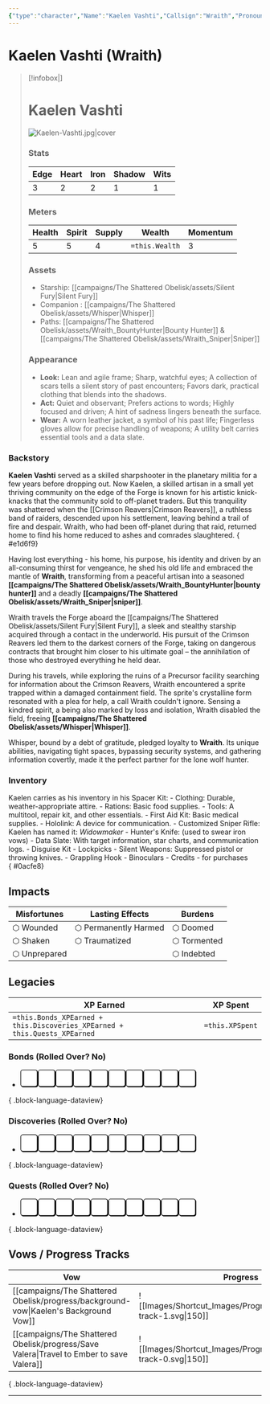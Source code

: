 ```yaml
---
{"type":"character","Name":"Kaelen Vashti","Callsign":"Wraith","Pronouns":"he/him","Edge":3,"Heart":2,"Iron":2,"Shadow":1,"Wits":1,"Health":5,"Spirit":5,"Supply":4,"Momentum":3,"Wealth":0,"Wounded":"⬡","Shaken":"⬡","Unprepared":"⬡","Harmed":"⬡","Traumatized":"⬡","Doomed":"⬡","Tormented":"⬡","Indebted":"⬡","XPSpent":0,"Bonds_Progress":0,"Bonds_TrackImage":"[[progress-track-0.svg]]","Bonds_XPEarned":0,"Discoveries_Progress":0,"Discoveries_TrackImage":"[[progress-track-0.svg]]","Discoveries_XPEarned":0,"Quests_Progress":0,"Quests_TrackImage":"[[progress-track-0.svg]]","Quests_XPEarned":0,"aliases":["Kaelen Vashti","Kaelen","Wraith"],"campaign":"The Shattered Obelisk","dg-publish":true,"dg-path":"Campaigns/The Shattered Obelisk/people/Wraith.md","cssclasses":["starforged","player"],"permalink":"/campaigns/the-shattered-obelisk/people/wraith/","contentClasses":"starforged player","dgPassFrontmatter":true,"noteIcon":""}
---
```


# Kaelen Vashti (Wraith)


> [!infobox|]
> # Kaelen Vashti
> ![Kaelen-Vashti.jpg|cover](/img/user/campaigns/The%20Shattered%20Obelisk/images/Kaelen-Vashti.jpg)
> ### Stats
>| Edge         | Heart         | Iron         | Shadow         | Wits         |
>| ------------ | ------------- | ------------ | -------------- | ------------ |
>| 3 | 2 | 2 | 1 | 1 |
> ### Meters
> | Health | Spirit | Supply | Wealth | Momentum |
> | --- | --- | --- | --- | --- |
> | 5 | 5 | 4 | `=this.Wealth` | 3 |
> ### Assets
> - Starship: [[campaigns/The Shattered Obelisk/assets/Silent Fury\|Silent Fury]]
> - Companion : [[campaigns/The Shattered Obelisk/assets/Whisper\|Whisper]]
> - Paths: [[campaigns/The Shattered Obelisk/assets/Wraith_BountyHunter\|Bounty Hunter]] & [[campaigns/The Shattered Obelisk/assets/Wraith_Sniper\|Sniper]]
> ### Appearance
> - **Look:** Lean and agile frame; Sharp, watchful eyes; A collection of scars tells a silent story of past encounters; Favors dark, practical clothing that blends into the shadows.
>- **Act:** Quiet and observant; Prefers actions to words; Highly focused and driven; A hint of sadness lingers beneath the surface.
> - **Wear:** A worn leather jacket, a symbol of his past life; Fingerless gloves allow for precise handling of weapons; A utility belt carries essential tools and a data slate.

### Backstory

**Kaelen  Vashti** served as a skilled sharpshooter in the planetary militia for a few years before dropping out. Now Kaelen, a skilled artisan in a small yet thriving community on the edge of the Forge is known for his artistic knick-knacks that the community sold to off-planet traders. But this tranquility was shattered when the [[Crimson Reavers\|Crimson Reavers]], a ruthless band of raiders, descended upon his settlement, leaving behind a trail of fire and despair. Wraith, who had been off-planet during that raid, returned home to find his home reduced to ashes and comrades slaughtered.
{ #e1d6f9}


Having lost everything - his home, his purpose, his identity and driven by an all-consuming thirst for vengeance, he shed his old life and embraced the mantle of **Wraith**, transforming from a peaceful artisan into a seasoned **[[campaigns/The Shattered Obelisk/assets/Wraith_BountyHunter\|bounty hunter]]** and a deadly **[[campaigns/The Shattered Obelisk/assets/Wraith_Sniper\|sniper]]**. 

Wraith travels the Forge aboard the [[campaigns/The Shattered Obelisk/assets/Silent Fury\|Silent Fury]], a sleek and stealthy starship acquired through a contact in the underworld. His pursuit of the Crimson Reavers led them to the darkest corners of the Forge, taking on dangerous contracts that brought him closer to his ultimate goal – the annihilation of those who destroyed everything he held dear.

During his travels, while exploring the ruins of a Precursor facility searching for information about the Crimson Reavers, Wraith encountered a sprite trapped within a damaged containment field. The sprite's crystalline form resonated with a plea for help, a call Wraith couldn't ignore. Sensing a kindred spirit, a being also marked by loss and isolation, Wraith disabled the field, freeing **[[campaigns/The Shattered Obelisk/assets/Whisper\|Whisper]]**.

Whisper, bound by a debt of gratitude, pledged loyalty to **Wraith**. Its unique abilities, navigating tight spaces, bypassing security systems, and gathering information covertly, made it the perfect partner for the lone wolf hunter.

### Inventory

Kaelen carries as his inventory in his Spacer Kit:
	- Clothing: Durable, weather-appropriate attire.
	- Rations: Basic food supplies.
	- Tools: A multitool, repair kit, and other essentials.
	- First Aid Kit: Basic medical supplies.
	- Hololink: A device for communication. 
	- Customized Sniper Rifle: Kaelen has named it: *Widowmaker*
	- Hunter's Knife: (used to swear iron vows)
	- Data Slate: With target information, star charts, and communication logs.
	- Disguise Kit 
	- Lockpicks 
	- Silent Weapons: Suppressed pistol or throwing knives.
	- Grappling Hook
	- Binoculars
	- Credits - for purchases   
{ #0acfe8}



## Impacts
| Misfortunes | Lasting Effects | Burdens |
| --- | --- | --- |
| ⬡ Wounded | ⬡ Permanently Harmed | ⬡ Doomed |
| ⬡ Shaken | ⬡ Traumatized | ⬡ Tormented |
| ⬡ Unprepared |  | ⬡ Indebted |

## Legacies
| XP Earned | XP Spent |
| --- | --- |
| `=this.Bonds_XPEarned + this.Discoveries_XPEarned + this.Quests_XPEarned` | `=this.XPSpent` |

### Bonds (Rolled Over? No)
- <?xml version="1.0" encoding="UTF-8" standalone="no"?><!DOCTYPE svg PUBLIC "-//W3C//DTD SVG 1.1//EN" "http://www.w3.org/Graphics/SVG/1.1/DTD/svg11.dtd"><svg xmlns="http://www.w3.org/2000/svg" xmlns:xlink="http://www.w3.org/1999/xlink" xmlns:serif="http://www.serif.com/" width="350" height="100%" viewBox="0 0 5542 555" version="1.1" xml:space="preserve" style="fill-rule:evenodd;clip-rule:evenodd;"><g id="Box-0-A"><path d="M89.743,28.114c-33.663,-0 -60.937,27.274 -60.937,60.937l-0,394.897c-0,33.663 27.274,60.955 60.937,60.955l394.896,-0c33.663,-0 60.955,-27.292 60.955,-60.955l0,-394.897c0,-33.663 -27.292,-60.937 -60.955,-60.937l-394.896,-0Z" style="fill-rule:nonzero;stroke:#000;stroke-width:17.36px;"/><path d="M69.618,8.681c-33.663,-0 -60.937,27.274 -60.937,60.937l-0,394.896c-0,33.663 27.274,60.955 60.937,60.955l394.896,0c33.663,0 60.955,-27.292 60.955,-60.955l0,-394.896c0,-33.663 -27.292,-60.937 -60.955,-60.937l-394.896,-0Z" style="fill:#fff;fill-rule:nonzero;stroke:#000;stroke-width:17.36px;"/></g><g id="Box-0-B"><path d="M643.979,28.114c-33.663,-0 -60.937,27.274 -60.937,60.937l-0,394.897c-0,33.663 27.274,60.955 60.937,60.955l394.896,-0c33.664,-0 60.955,-27.292 60.955,-60.955l0,-394.897c0,-33.663 -27.291,-60.937 -60.955,-60.937l-394.896,-0Z" style="fill-rule:nonzero;stroke:#000;stroke-width:17.36px;"/><path d="M623.854,8.681c-33.663,-0 -60.937,27.274 -60.937,60.937l-0,394.896c-0,33.663 27.274,60.955 60.937,60.955l394.896,0c33.664,0 60.955,-27.292 60.955,-60.955l0,-394.896c0,-33.663 -27.291,-60.937 -60.955,-60.937l-394.896,-0Z" style="fill:#fff;fill-rule:nonzero;stroke:#000;stroke-width:17.36px;"/></g><g id="Box-0-C"><path d="M1198.15,28.114c-33.663,-0 -60.938,27.274 -60.938,60.937l0,394.897c0,33.663 27.275,60.955 60.938,60.955l394.896,-0c33.663,-0 60.955,-27.292 60.955,-60.955l-0,-394.897c-0,-33.663 -27.292,-60.937 -60.955,-60.937l-394.896,-0Z" style="fill-rule:nonzero;stroke:#000;stroke-width:17.36px;"/><path d="M1178.02,8.681c-33.663,-0 -60.938,27.274 -60.938,60.937l0,394.896c0,33.663 27.275,60.955 60.938,60.955l394.896,0c33.663,0 60.955,-27.292 60.955,-60.955l-0,-394.896c-0,-33.663 -27.292,-60.937 -60.955,-60.937l-394.896,-0Z" style="fill:#fff;fill-rule:nonzero;stroke:#000;stroke-width:17.36px;"/></g><g id="Box-0-D"><path d="M1752.31,28.114c-33.664,-0 -60.938,27.274 -60.938,60.937l0,394.897c0,33.663 27.274,60.955 60.938,60.955l394.896,-0c33.663,-0 60.955,-27.292 60.955,-60.955l-0,-394.897c-0,-33.663 -27.292,-60.937 -60.955,-60.937l-394.896,-0Z" style="fill-rule:nonzero;stroke:#000;stroke-width:17.36px;"/><path d="M1732.19,8.681c-33.664,-0 -60.938,27.274 -60.938,60.937l0,394.896c0,33.663 27.274,60.955 60.938,60.955l394.896,0c33.663,0 60.955,-27.292 60.955,-60.955l-0,-394.896c-0,-33.663 -27.292,-60.937 -60.955,-60.937l-394.896,-0Z" style="fill:#fff;fill-rule:nonzero;stroke:#000;stroke-width:17.36px;"/></g><g id="Box-0-E"><path d="M2306.48,28.114c-33.663,-0 -60.937,27.274 -60.937,60.937l-0,394.897c-0,33.663 27.274,60.955 60.937,60.955l394.896,-0c33.664,-0 60.955,-27.292 60.955,-60.955l0,-394.897c0,-33.663 -27.291,-60.937 -60.955,-60.937l-394.896,-0Z" style="fill-rule:nonzero;stroke:#000;stroke-width:17.36px;"/><path d="M2286.35,8.681c-33.663,-0 -60.937,27.274 -60.937,60.937l-0,394.896c-0,33.663 27.274,60.955 60.937,60.955l394.896,0c33.664,0 60.955,-27.292 60.955,-60.955l0,-394.896c0,-33.663 -27.291,-60.937 -60.955,-60.937l-394.896,-0Z" style="fill:#fff;fill-rule:nonzero;stroke:#000;stroke-width:17.36px;"/></g><g id="Box-0-F"><path d="M2860.65,28.114c-33.663,-0 -60.938,27.274 -60.938,60.937l0,394.897c0,33.663 27.275,60.955 60.938,60.955l394.896,-0c33.663,-0 60.955,-27.292 60.955,-60.955l-0,-394.897c-0,-33.663 -27.292,-60.937 -60.955,-60.937l-394.896,-0Z" style="fill-rule:nonzero;stroke:#000;stroke-width:17.36px;"/><path d="M2840.52,8.681c-33.663,-0 -60.938,27.274 -60.938,60.937l0,394.896c0,33.663 27.275,60.955 60.938,60.955l394.896,0c33.663,0 60.955,-27.292 60.955,-60.955l-0,-394.896c-0,-33.663 -27.292,-60.937 -60.955,-60.937l-394.896,-0Z" style="fill:#fff;fill-rule:nonzero;stroke:#000;stroke-width:17.36px;"/></g><g id="Box-0-G"><path d="M3414.81,28.114c-33.664,-0 -60.938,27.274 -60.938,60.937l0,394.897c0,33.663 27.274,60.955 60.938,60.955l394.896,-0c33.663,-0 60.955,-27.292 60.955,-60.955l-0,-394.897c-0,-33.663 -27.292,-60.937 -60.955,-60.937l-394.896,-0Z" style="fill-rule:nonzero;stroke:#000;stroke-width:17.36px;"/><path d="M3394.69,8.681c-33.664,-0 -60.938,27.274 -60.938,60.937l0,394.896c0,33.663 27.274,60.955 60.938,60.955l394.896,0c33.663,0 60.955,-27.292 60.955,-60.955l-0,-394.896c-0,-33.663 -27.292,-60.937 -60.955,-60.937l-394.896,-0Z" style="fill:#fff;fill-rule:nonzero;stroke:#000;stroke-width:17.36px;"/></g><g id="Box-0-H"><path d="M3968.98,28.114c-33.663,-0 -60.937,27.274 -60.937,60.937l-0,394.897c-0,33.663 27.274,60.955 60.937,60.955l394.896,-0c33.664,-0 60.955,-27.292 60.955,-60.955l0,-394.897c0,-33.663 -27.291,-60.937 -60.955,-60.937l-394.896,-0Z" style="fill-rule:nonzero;stroke:#000;stroke-width:17.36px;"/><path d="M3948.85,8.681c-33.663,-0 -60.937,27.274 -60.937,60.937l-0,394.896c-0,33.663 27.274,60.955 60.937,60.955l394.896,0c33.664,0 60.955,-27.292 60.955,-60.955l0,-394.896c0,-33.663 -27.291,-60.937 -60.955,-60.937l-394.896,-0Z" style="fill:#fff;fill-rule:nonzero;stroke:#000;stroke-width:17.36px;"/></g><g id="Box-0-I"><path d="M4523.15,28.114c-33.663,-0 -60.938,27.274 -60.938,60.937l0,394.897c0,33.663 27.275,60.955 60.938,60.955l394.896,-0c33.663,-0 60.955,-27.292 60.955,-60.955l-0,-394.897c-0,-33.663 -27.292,-60.937 -60.955,-60.937l-394.896,-0Z" style="fill-rule:nonzero;stroke:#000;stroke-width:17.36px;"/><path d="M4503.02,8.681c-33.663,-0 -60.938,27.274 -60.938,60.937l0,394.896c0,33.663 27.275,60.955 60.938,60.955l394.896,0c33.663,0 60.955,-27.292 60.955,-60.955l-0,-394.896c-0,-33.663 -27.292,-60.937 -60.955,-60.937l-394.896,-0Z" style="fill:#fff;fill-rule:nonzero;stroke:#000;stroke-width:17.36px;"/></g><g id="Box-0-J"><path d="M5077.31,28.114c-33.664,-0 -60.938,27.274 -60.938,60.937l0,394.897c0,33.663 27.274,60.955 60.938,60.955l394.896,-0c33.663,-0 60.955,-27.292 60.955,-60.955l-0,-394.897c-0,-33.663 -27.292,-60.937 -60.955,-60.937l-394.896,-0Z" style="fill-rule:nonzero;stroke:#000;stroke-width:17.36px;"/><path d="M5057.19,8.681c-33.664,-0 -60.938,27.274 -60.938,60.937l0,394.896c0,33.663 27.274,60.955 60.938,60.955l394.896,0c33.663,0 60.955,-27.292 60.955,-60.955l-0,-394.896c-0,-33.663 -27.292,-60.937 -60.955,-60.937l-394.896,-0Z" style="fill:#fff;fill-rule:nonzero;stroke:#000;stroke-width:17.36px;"/></g></svg>

{ .block-language-dataview}
### Discoveries (Rolled Over? No)
- <?xml version="1.0" encoding="UTF-8" standalone="no"?><!DOCTYPE svg PUBLIC "-//W3C//DTD SVG 1.1//EN" "http://www.w3.org/Graphics/SVG/1.1/DTD/svg11.dtd"><svg xmlns="http://www.w3.org/2000/svg" xmlns:xlink="http://www.w3.org/1999/xlink" xmlns:serif="http://www.serif.com/" width="350" height="100%" viewBox="0 0 5542 555" version="1.1" xml:space="preserve" style="fill-rule:evenodd;clip-rule:evenodd;"><g id="Box-0-A"><path d="M89.743,28.114c-33.663,-0 -60.937,27.274 -60.937,60.937l-0,394.897c-0,33.663 27.274,60.955 60.937,60.955l394.896,-0c33.663,-0 60.955,-27.292 60.955,-60.955l0,-394.897c0,-33.663 -27.292,-60.937 -60.955,-60.937l-394.896,-0Z" style="fill-rule:nonzero;stroke:#000;stroke-width:17.36px;"/><path d="M69.618,8.681c-33.663,-0 -60.937,27.274 -60.937,60.937l-0,394.896c-0,33.663 27.274,60.955 60.937,60.955l394.896,0c33.663,0 60.955,-27.292 60.955,-60.955l0,-394.896c0,-33.663 -27.292,-60.937 -60.955,-60.937l-394.896,-0Z" style="fill:#fff;fill-rule:nonzero;stroke:#000;stroke-width:17.36px;"/></g><g id="Box-0-B"><path d="M643.979,28.114c-33.663,-0 -60.937,27.274 -60.937,60.937l-0,394.897c-0,33.663 27.274,60.955 60.937,60.955l394.896,-0c33.664,-0 60.955,-27.292 60.955,-60.955l0,-394.897c0,-33.663 -27.291,-60.937 -60.955,-60.937l-394.896,-0Z" style="fill-rule:nonzero;stroke:#000;stroke-width:17.36px;"/><path d="M623.854,8.681c-33.663,-0 -60.937,27.274 -60.937,60.937l-0,394.896c-0,33.663 27.274,60.955 60.937,60.955l394.896,0c33.664,0 60.955,-27.292 60.955,-60.955l0,-394.896c0,-33.663 -27.291,-60.937 -60.955,-60.937l-394.896,-0Z" style="fill:#fff;fill-rule:nonzero;stroke:#000;stroke-width:17.36px;"/></g><g id="Box-0-C"><path d="M1198.15,28.114c-33.663,-0 -60.938,27.274 -60.938,60.937l0,394.897c0,33.663 27.275,60.955 60.938,60.955l394.896,-0c33.663,-0 60.955,-27.292 60.955,-60.955l-0,-394.897c-0,-33.663 -27.292,-60.937 -60.955,-60.937l-394.896,-0Z" style="fill-rule:nonzero;stroke:#000;stroke-width:17.36px;"/><path d="M1178.02,8.681c-33.663,-0 -60.938,27.274 -60.938,60.937l0,394.896c0,33.663 27.275,60.955 60.938,60.955l394.896,0c33.663,0 60.955,-27.292 60.955,-60.955l-0,-394.896c-0,-33.663 -27.292,-60.937 -60.955,-60.937l-394.896,-0Z" style="fill:#fff;fill-rule:nonzero;stroke:#000;stroke-width:17.36px;"/></g><g id="Box-0-D"><path d="M1752.31,28.114c-33.664,-0 -60.938,27.274 -60.938,60.937l0,394.897c0,33.663 27.274,60.955 60.938,60.955l394.896,-0c33.663,-0 60.955,-27.292 60.955,-60.955l-0,-394.897c-0,-33.663 -27.292,-60.937 -60.955,-60.937l-394.896,-0Z" style="fill-rule:nonzero;stroke:#000;stroke-width:17.36px;"/><path d="M1732.19,8.681c-33.664,-0 -60.938,27.274 -60.938,60.937l0,394.896c0,33.663 27.274,60.955 60.938,60.955l394.896,0c33.663,0 60.955,-27.292 60.955,-60.955l-0,-394.896c-0,-33.663 -27.292,-60.937 -60.955,-60.937l-394.896,-0Z" style="fill:#fff;fill-rule:nonzero;stroke:#000;stroke-width:17.36px;"/></g><g id="Box-0-E"><path d="M2306.48,28.114c-33.663,-0 -60.937,27.274 -60.937,60.937l-0,394.897c-0,33.663 27.274,60.955 60.937,60.955l394.896,-0c33.664,-0 60.955,-27.292 60.955,-60.955l0,-394.897c0,-33.663 -27.291,-60.937 -60.955,-60.937l-394.896,-0Z" style="fill-rule:nonzero;stroke:#000;stroke-width:17.36px;"/><path d="M2286.35,8.681c-33.663,-0 -60.937,27.274 -60.937,60.937l-0,394.896c-0,33.663 27.274,60.955 60.937,60.955l394.896,0c33.664,0 60.955,-27.292 60.955,-60.955l0,-394.896c0,-33.663 -27.291,-60.937 -60.955,-60.937l-394.896,-0Z" style="fill:#fff;fill-rule:nonzero;stroke:#000;stroke-width:17.36px;"/></g><g id="Box-0-F"><path d="M2860.65,28.114c-33.663,-0 -60.938,27.274 -60.938,60.937l0,394.897c0,33.663 27.275,60.955 60.938,60.955l394.896,-0c33.663,-0 60.955,-27.292 60.955,-60.955l-0,-394.897c-0,-33.663 -27.292,-60.937 -60.955,-60.937l-394.896,-0Z" style="fill-rule:nonzero;stroke:#000;stroke-width:17.36px;"/><path d="M2840.52,8.681c-33.663,-0 -60.938,27.274 -60.938,60.937l0,394.896c0,33.663 27.275,60.955 60.938,60.955l394.896,0c33.663,0 60.955,-27.292 60.955,-60.955l-0,-394.896c-0,-33.663 -27.292,-60.937 -60.955,-60.937l-394.896,-0Z" style="fill:#fff;fill-rule:nonzero;stroke:#000;stroke-width:17.36px;"/></g><g id="Box-0-G"><path d="M3414.81,28.114c-33.664,-0 -60.938,27.274 -60.938,60.937l0,394.897c0,33.663 27.274,60.955 60.938,60.955l394.896,-0c33.663,-0 60.955,-27.292 60.955,-60.955l-0,-394.897c-0,-33.663 -27.292,-60.937 -60.955,-60.937l-394.896,-0Z" style="fill-rule:nonzero;stroke:#000;stroke-width:17.36px;"/><path d="M3394.69,8.681c-33.664,-0 -60.938,27.274 -60.938,60.937l0,394.896c0,33.663 27.274,60.955 60.938,60.955l394.896,0c33.663,0 60.955,-27.292 60.955,-60.955l-0,-394.896c-0,-33.663 -27.292,-60.937 -60.955,-60.937l-394.896,-0Z" style="fill:#fff;fill-rule:nonzero;stroke:#000;stroke-width:17.36px;"/></g><g id="Box-0-H"><path d="M3968.98,28.114c-33.663,-0 -60.937,27.274 -60.937,60.937l-0,394.897c-0,33.663 27.274,60.955 60.937,60.955l394.896,-0c33.664,-0 60.955,-27.292 60.955,-60.955l0,-394.897c0,-33.663 -27.291,-60.937 -60.955,-60.937l-394.896,-0Z" style="fill-rule:nonzero;stroke:#000;stroke-width:17.36px;"/><path d="M3948.85,8.681c-33.663,-0 -60.937,27.274 -60.937,60.937l-0,394.896c-0,33.663 27.274,60.955 60.937,60.955l394.896,0c33.664,0 60.955,-27.292 60.955,-60.955l0,-394.896c0,-33.663 -27.291,-60.937 -60.955,-60.937l-394.896,-0Z" style="fill:#fff;fill-rule:nonzero;stroke:#000;stroke-width:17.36px;"/></g><g id="Box-0-I"><path d="M4523.15,28.114c-33.663,-0 -60.938,27.274 -60.938,60.937l0,394.897c0,33.663 27.275,60.955 60.938,60.955l394.896,-0c33.663,-0 60.955,-27.292 60.955,-60.955l-0,-394.897c-0,-33.663 -27.292,-60.937 -60.955,-60.937l-394.896,-0Z" style="fill-rule:nonzero;stroke:#000;stroke-width:17.36px;"/><path d="M4503.02,8.681c-33.663,-0 -60.938,27.274 -60.938,60.937l0,394.896c0,33.663 27.275,60.955 60.938,60.955l394.896,0c33.663,0 60.955,-27.292 60.955,-60.955l-0,-394.896c-0,-33.663 -27.292,-60.937 -60.955,-60.937l-394.896,-0Z" style="fill:#fff;fill-rule:nonzero;stroke:#000;stroke-width:17.36px;"/></g><g id="Box-0-J"><path d="M5077.31,28.114c-33.664,-0 -60.938,27.274 -60.938,60.937l0,394.897c0,33.663 27.274,60.955 60.938,60.955l394.896,-0c33.663,-0 60.955,-27.292 60.955,-60.955l-0,-394.897c-0,-33.663 -27.292,-60.937 -60.955,-60.937l-394.896,-0Z" style="fill-rule:nonzero;stroke:#000;stroke-width:17.36px;"/><path d="M5057.19,8.681c-33.664,-0 -60.938,27.274 -60.938,60.937l0,394.896c0,33.663 27.274,60.955 60.938,60.955l394.896,0c33.663,0 60.955,-27.292 60.955,-60.955l-0,-394.896c-0,-33.663 -27.292,-60.937 -60.955,-60.937l-394.896,-0Z" style="fill:#fff;fill-rule:nonzero;stroke:#000;stroke-width:17.36px;"/></g></svg>

{ .block-language-dataview}
### Quests (Rolled Over? No)
- <?xml version="1.0" encoding="UTF-8" standalone="no"?><!DOCTYPE svg PUBLIC "-//W3C//DTD SVG 1.1//EN" "http://www.w3.org/Graphics/SVG/1.1/DTD/svg11.dtd"><svg xmlns="http://www.w3.org/2000/svg" xmlns:xlink="http://www.w3.org/1999/xlink" xmlns:serif="http://www.serif.com/" width="350" height="100%" viewBox="0 0 5542 555" version="1.1" xml:space="preserve" style="fill-rule:evenodd;clip-rule:evenodd;"><g id="Box-0-A"><path d="M89.743,28.114c-33.663,-0 -60.937,27.274 -60.937,60.937l-0,394.897c-0,33.663 27.274,60.955 60.937,60.955l394.896,-0c33.663,-0 60.955,-27.292 60.955,-60.955l0,-394.897c0,-33.663 -27.292,-60.937 -60.955,-60.937l-394.896,-0Z" style="fill-rule:nonzero;stroke:#000;stroke-width:17.36px;"/><path d="M69.618,8.681c-33.663,-0 -60.937,27.274 -60.937,60.937l-0,394.896c-0,33.663 27.274,60.955 60.937,60.955l394.896,0c33.663,0 60.955,-27.292 60.955,-60.955l0,-394.896c0,-33.663 -27.292,-60.937 -60.955,-60.937l-394.896,-0Z" style="fill:#fff;fill-rule:nonzero;stroke:#000;stroke-width:17.36px;"/></g><g id="Box-0-B"><path d="M643.979,28.114c-33.663,-0 -60.937,27.274 -60.937,60.937l-0,394.897c-0,33.663 27.274,60.955 60.937,60.955l394.896,-0c33.664,-0 60.955,-27.292 60.955,-60.955l0,-394.897c0,-33.663 -27.291,-60.937 -60.955,-60.937l-394.896,-0Z" style="fill-rule:nonzero;stroke:#000;stroke-width:17.36px;"/><path d="M623.854,8.681c-33.663,-0 -60.937,27.274 -60.937,60.937l-0,394.896c-0,33.663 27.274,60.955 60.937,60.955l394.896,0c33.664,0 60.955,-27.292 60.955,-60.955l0,-394.896c0,-33.663 -27.291,-60.937 -60.955,-60.937l-394.896,-0Z" style="fill:#fff;fill-rule:nonzero;stroke:#000;stroke-width:17.36px;"/></g><g id="Box-0-C"><path d="M1198.15,28.114c-33.663,-0 -60.938,27.274 -60.938,60.937l0,394.897c0,33.663 27.275,60.955 60.938,60.955l394.896,-0c33.663,-0 60.955,-27.292 60.955,-60.955l-0,-394.897c-0,-33.663 -27.292,-60.937 -60.955,-60.937l-394.896,-0Z" style="fill-rule:nonzero;stroke:#000;stroke-width:17.36px;"/><path d="M1178.02,8.681c-33.663,-0 -60.938,27.274 -60.938,60.937l0,394.896c0,33.663 27.275,60.955 60.938,60.955l394.896,0c33.663,0 60.955,-27.292 60.955,-60.955l-0,-394.896c-0,-33.663 -27.292,-60.937 -60.955,-60.937l-394.896,-0Z" style="fill:#fff;fill-rule:nonzero;stroke:#000;stroke-width:17.36px;"/></g><g id="Box-0-D"><path d="M1752.31,28.114c-33.664,-0 -60.938,27.274 -60.938,60.937l0,394.897c0,33.663 27.274,60.955 60.938,60.955l394.896,-0c33.663,-0 60.955,-27.292 60.955,-60.955l-0,-394.897c-0,-33.663 -27.292,-60.937 -60.955,-60.937l-394.896,-0Z" style="fill-rule:nonzero;stroke:#000;stroke-width:17.36px;"/><path d="M1732.19,8.681c-33.664,-0 -60.938,27.274 -60.938,60.937l0,394.896c0,33.663 27.274,60.955 60.938,60.955l394.896,0c33.663,0 60.955,-27.292 60.955,-60.955l-0,-394.896c-0,-33.663 -27.292,-60.937 -60.955,-60.937l-394.896,-0Z" style="fill:#fff;fill-rule:nonzero;stroke:#000;stroke-width:17.36px;"/></g><g id="Box-0-E"><path d="M2306.48,28.114c-33.663,-0 -60.937,27.274 -60.937,60.937l-0,394.897c-0,33.663 27.274,60.955 60.937,60.955l394.896,-0c33.664,-0 60.955,-27.292 60.955,-60.955l0,-394.897c0,-33.663 -27.291,-60.937 -60.955,-60.937l-394.896,-0Z" style="fill-rule:nonzero;stroke:#000;stroke-width:17.36px;"/><path d="M2286.35,8.681c-33.663,-0 -60.937,27.274 -60.937,60.937l-0,394.896c-0,33.663 27.274,60.955 60.937,60.955l394.896,0c33.664,0 60.955,-27.292 60.955,-60.955l0,-394.896c0,-33.663 -27.291,-60.937 -60.955,-60.937l-394.896,-0Z" style="fill:#fff;fill-rule:nonzero;stroke:#000;stroke-width:17.36px;"/></g><g id="Box-0-F"><path d="M2860.65,28.114c-33.663,-0 -60.938,27.274 -60.938,60.937l0,394.897c0,33.663 27.275,60.955 60.938,60.955l394.896,-0c33.663,-0 60.955,-27.292 60.955,-60.955l-0,-394.897c-0,-33.663 -27.292,-60.937 -60.955,-60.937l-394.896,-0Z" style="fill-rule:nonzero;stroke:#000;stroke-width:17.36px;"/><path d="M2840.52,8.681c-33.663,-0 -60.938,27.274 -60.938,60.937l0,394.896c0,33.663 27.275,60.955 60.938,60.955l394.896,0c33.663,0 60.955,-27.292 60.955,-60.955l-0,-394.896c-0,-33.663 -27.292,-60.937 -60.955,-60.937l-394.896,-0Z" style="fill:#fff;fill-rule:nonzero;stroke:#000;stroke-width:17.36px;"/></g><g id="Box-0-G"><path d="M3414.81,28.114c-33.664,-0 -60.938,27.274 -60.938,60.937l0,394.897c0,33.663 27.274,60.955 60.938,60.955l394.896,-0c33.663,-0 60.955,-27.292 60.955,-60.955l-0,-394.897c-0,-33.663 -27.292,-60.937 -60.955,-60.937l-394.896,-0Z" style="fill-rule:nonzero;stroke:#000;stroke-width:17.36px;"/><path d="M3394.69,8.681c-33.664,-0 -60.938,27.274 -60.938,60.937l0,394.896c0,33.663 27.274,60.955 60.938,60.955l394.896,0c33.663,0 60.955,-27.292 60.955,-60.955l-0,-394.896c-0,-33.663 -27.292,-60.937 -60.955,-60.937l-394.896,-0Z" style="fill:#fff;fill-rule:nonzero;stroke:#000;stroke-width:17.36px;"/></g><g id="Box-0-H"><path d="M3968.98,28.114c-33.663,-0 -60.937,27.274 -60.937,60.937l-0,394.897c-0,33.663 27.274,60.955 60.937,60.955l394.896,-0c33.664,-0 60.955,-27.292 60.955,-60.955l0,-394.897c0,-33.663 -27.291,-60.937 -60.955,-60.937l-394.896,-0Z" style="fill-rule:nonzero;stroke:#000;stroke-width:17.36px;"/><path d="M3948.85,8.681c-33.663,-0 -60.937,27.274 -60.937,60.937l-0,394.896c-0,33.663 27.274,60.955 60.937,60.955l394.896,0c33.664,0 60.955,-27.292 60.955,-60.955l0,-394.896c0,-33.663 -27.291,-60.937 -60.955,-60.937l-394.896,-0Z" style="fill:#fff;fill-rule:nonzero;stroke:#000;stroke-width:17.36px;"/></g><g id="Box-0-I"><path d="M4523.15,28.114c-33.663,-0 -60.938,27.274 -60.938,60.937l0,394.897c0,33.663 27.275,60.955 60.938,60.955l394.896,-0c33.663,-0 60.955,-27.292 60.955,-60.955l-0,-394.897c-0,-33.663 -27.292,-60.937 -60.955,-60.937l-394.896,-0Z" style="fill-rule:nonzero;stroke:#000;stroke-width:17.36px;"/><path d="M4503.02,8.681c-33.663,-0 -60.938,27.274 -60.938,60.937l0,394.896c0,33.663 27.275,60.955 60.938,60.955l394.896,0c33.663,0 60.955,-27.292 60.955,-60.955l-0,-394.896c-0,-33.663 -27.292,-60.937 -60.955,-60.937l-394.896,-0Z" style="fill:#fff;fill-rule:nonzero;stroke:#000;stroke-width:17.36px;"/></g><g id="Box-0-J"><path d="M5077.31,28.114c-33.664,-0 -60.938,27.274 -60.938,60.937l0,394.897c0,33.663 27.274,60.955 60.938,60.955l394.896,-0c33.663,-0 60.955,-27.292 60.955,-60.955l-0,-394.897c-0,-33.663 -27.292,-60.937 -60.955,-60.937l-394.896,-0Z" style="fill-rule:nonzero;stroke:#000;stroke-width:17.36px;"/><path d="M5057.19,8.681c-33.664,-0 -60.938,27.274 -60.938,60.937l0,394.896c0,33.663 27.274,60.955 60.938,60.955l394.896,0c33.663,0 60.955,-27.292 60.955,-60.955l-0,-394.896c-0,-33.663 -27.292,-60.937 -60.955,-60.937l-394.896,-0Z" style="fill:#fff;fill-rule:nonzero;stroke:#000;stroke-width:17.36px;"/></g></svg>

{ .block-language-dataview}

## Vows / Progress Tracks
| Vow                                                                                         | Progress                                                             |
| ------------------------------------------------------------------------------------------- | -------------------------------------------------------------------- |
| [[campaigns/The Shattered Obelisk/progress/background-vow\|Kaelen's Background Vow]]     | ![[Images/Shortcut_Images/ProgressTracks/progress-track-1.svg\|150]] |
| [[campaigns/The Shattered Obelisk/progress/Save Valera\|Travel to Ember to save Valera]] | ![[Images/Shortcut_Images/ProgressTracks/progress-track-0.svg\|150]] |

{ .block-language-dataview}

---
